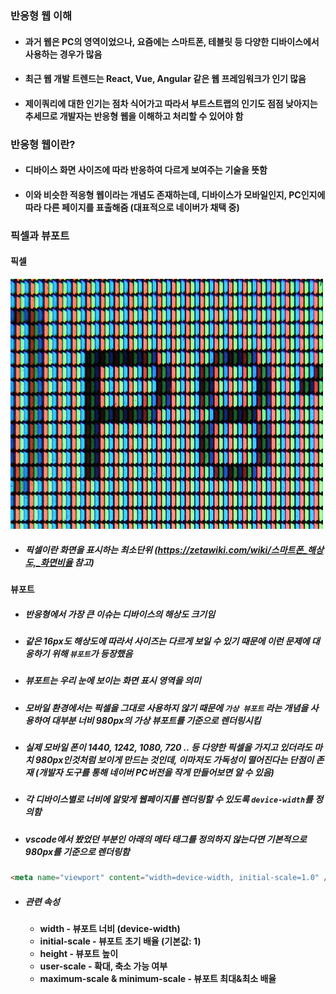 ### 반응형 웹 이해
- #### 과거 웹은 PC의 영역이었으나, 요즘에는 스마트폰, 테블릿 등 다양한 디바이스에서 사용하는 경우가 많음
- #### 최근 웹 개발 트렌드는 React, Vue, Angular 같은 웹 프레임워크가 인기 많음
- #### 제이쿼리에 대한 인기는 점차 식어가고 따라서 부트스트랩의 인기도 점점 낮아지는 추세므로 개발자는 반응형 웹을 이해하고 처리할 수 있어야 함

### 반응형 웹이란? 
- #### 디바이스 화면 사이즈에 따라 반응하여 다르게 보여주는 기술을 뜻함
- #### 이와 비슷한 적응형 웹이라는 개념도 존재하는데, 디바이스가 모바일인지, PC인지에 따라 다른 페이지를 표출해줌 (대표적으로 네이버가 채택 중)

### 픽셀과 뷰포트
#### 픽셀
![픽셀](./images/pixel.png)
- ##### 픽셀이란 화면을 표시하는 최소단위 (https://zetawiki.com/wiki/스마트폰_해상도,_화면비율 참고)
#### 뷰포트
- ##### 반응형에서 가장 큰 이슈는 디바이스의 해상도 크기임
- ##### 같은 16px도 해상도에 따라서 사이즈는 다르게 보일 수 있기 때문에 이런 문제에 대응하기 위해 `뷰포트`가 등장했음
- ##### 뷰포트는 우리 눈에 보이는 화면 표시 영역을 의미
- ##### 모바일 환경에서는 픽셀을 그대로 사용하지 않기 때문에 `가상 뷰포트` 라는 개념을 사용하여 대부분 너비 980px의 가상 뷰포트를 기준으로 렌더링시킴
 - ##### 실제 모바일 폰이 1440, 1242, 1080, 720 .. 등 다양한 픽셀을 가지고 있더라도 마치 980px인것처럼 보이게 만드는 것인데,  이마저도 가독성이 떨어진다는 단점이 존재 (개발자 도구를 통해 네이버 PC버전을 작게 만들어보면 알 수 있음)
- ##### 각 디바이스별로 너비에 알맞게 웹페이지를 렌더링할 수 있도록 `device-width`를 정의함
- ##### vscode에서 봤었던 부분인 아래의 메타 태그를 정의하지 않는다면 기본적으로 980px를 기준으로 렌더링함
```html
<meta name="viewport" content="width=device-width, initial-scale=1.0" />
```
- ##### 관련 속성
	- **width - 뷰포트 너비 (device-width)**
	- **initial-scale - 뷰포트 초기 배율 (기본값: 1)**
	- **height - 뷰포트 높이**
	- **user-scale - 확대, 축소 가능 여부**
	- **maximum-scale & minimum-scale - 뷰포트 최대&최소 배율**
